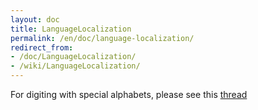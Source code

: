 ```yaml
---
layout: doc
title: LanguageLocalization
permalink: /en/doc/language-localization/
redirect_from:
- /doc/LanguageLocalization/
- /wiki/LanguageLocalization/
---
```


For digiting with special alphabets, please see this [thread](https://groups.google.com/forum/#!searchin/qubes-users/languge/qubes-users/VcNPlhdgVQM/iF9PqSzayacJ)
